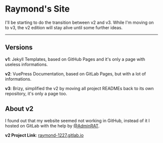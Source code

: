 # Raymond's Site

I'll be starting to do the transition between v2 and v3. While I'm moving on to v3, the v2 edition will stay alive until some further ideas.

---

## Versions

**v1**: Jekyll Templates, based on GitHub Pages and it's only a page with useless informations.

**v2**: VuePress Documentation, based on GitLab Pages, but with a lot of informations.

**v3**: Brizy, simplified the v2 by moving all project READMEs back to its own repository, it's only a page too.


## About v2

I found out that my website seemed not working in GitHub, instead of it I hosted on GitLab with the help by [@AdminRAT](https://github.com/AdminRAT).

**v2 Project Link**: [raymond-1227.gitlab.io](https://gitlab.com/raymond-1227/raymond-1227.gitlab.io)
